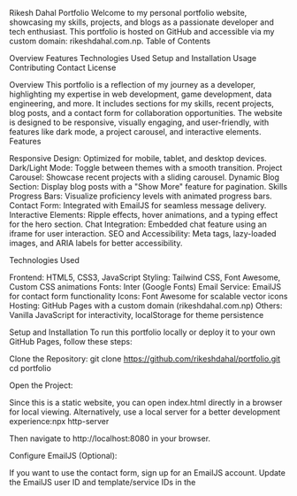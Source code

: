 Rikesh Dahal Portfolio
Welcome to my personal portfolio website, showcasing my skills, projects, and blogs as a passionate developer and tech enthusiast. This portfolio is hosted on GitHub and accessible via my custom domain: rikeshdahal.com.np.
Table of Contents

Overview
Features
Technologies Used
Setup and Installation
Usage
Contributing
Contact
License

Overview
This portfolio is a reflection of my journey as a developer, highlighting my expertise in web development, game development, data engineering, and more. It includes sections for my skills, recent projects, blog posts, and a contact form for collaboration opportunities. The website is designed to be responsive, visually engaging, and user-friendly, with features like dark mode, a project carousel, and interactive elements.
Features

Responsive Design: Optimized for mobile, tablet, and desktop devices.
Dark/Light Mode: Toggle between themes with a smooth transition.
Project Carousel: Showcase recent projects with a sliding carousel.
Dynamic Blog Section: Display blog posts with a "Show More" feature for pagination.
Skills Progress Bars: Visualize proficiency levels with animated progress bars.
Contact Form: Integrated with EmailJS for seamless message delivery.
Interactive Elements: Ripple effects, hover animations, and a typing effect for the hero section.
Chat Integration: Embedded chat feature using an iframe for user interaction.
SEO and Accessibility: Meta tags, lazy-loaded images, and ARIA labels for better accessibility.

Technologies Used

Frontend: HTML5, CSS3, JavaScript
Styling: Tailwind CSS, Font Awesome, Custom CSS animations
Fonts: Inter (Google Fonts)
Email Service: EmailJS for contact form functionality
Icons: Font Awesome for scalable vector icons
Hosting: GitHub Pages with a custom domain (rikeshdahal.com.np)
Others: Vanilla JavaScript for interactivity, localStorage for theme persistence

Setup and Installation
To run this portfolio locally or deploy it to your own GitHub Pages, follow these steps:

Clone the Repository:
git clone https://github.com/rikeshdahal/portfolio.git
cd portfolio


Open the Project:

Since this is a static website, you can open index.html directly in a browser for local viewing.
Alternatively, use a local server for a better development experience:npx http-server

Then navigate to http://localhost:8080 in your browser.


Configure EmailJS (Optional):

If you want to use the contact form, sign up for an EmailJS account.
Update the EmailJS user ID and template/service IDs in the <script> section of index.html:emailjs.init("YOUR_USER_ID");

emailjs.send('YOUR_SERVICE_ID', 'YOUR_TEMPLATE_ID', formData)




Deploy to GitHub Pages (Optional):

Push the repository to GitHub.
Enable GitHub Pages in the repository settings under the "Pages" section, selecting the main branch.
Set up a custom domain (e.g., rikeshdahal.com.np) by adding a CNAME record in your DNS settings.



Usage

Navigation: Use the sticky header to navigate to sections like Home, About, Skills, Work, Blog, and Contact.
Theme Toggle: Click the sun/moon icon in the header to switch between light and dark modes.
Project Carousel: Browse projects using the next/prev buttons or let it auto-slide.
Blog Posts: Click "Show More" to load additional blog posts.
Contact Form: Fill out the form to send a message directly to my email via EmailJS.
Chat Feature: Click the chat icon to interact with the embedded Kimi chat.

Contributing
Contributions are welcome! If you have suggestions or improvements, please follow these steps:

Fork the repository.
Create a new branch (git checkout -b feature/your-feature).
Make your changes and commit (git commit -m 'Add your feature').
Push to the branch (git push origin feature/your-feature).
Open a pull request.

Please ensure your code follows the existing style and includes appropriate comments.
Contact
Feel free to reach out for collaboration or inquiries:

Email: rikeshhacker747@gmail.com
Phone: +977 9841255549
Website: rikeshdahal.com.np
Social Media:
Facebook
Twitter
Instagram
GitHub



License
This project is licensed under the MIT License. See the LICENSE file for details.

© 2025 Rikesh Dahal. All rights reserved.
